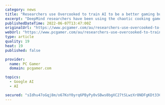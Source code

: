 ```yaml
---
category: news
title: "Researchers use Overcooked to train AI to be a better gaming buddy"
excerpt: "DeepMind researchers have been using the chaotic cooking game Overcooked (opens in new tab) to teach AI to better collaborate with humans. MIT researchers have followed suit, gifting their AI the ..."
publishedDateTime: 2022-06-07T13:47:00Z
originalUrl: "https://www.pcgamer.com/au/researchers-use-overcooked-to-train-ai-to-be-a-better-gaming-buddy/"
webUrl: "https://www.pcgamer.com/au/researchers-use-overcooked-to-train-ai-to-be-a-better-gaming-buddy/"
type: article
quality: 19
heat: 19
published: false

provider:
  name: PC Gamer
  domain: pcgamer.com

topics:
  - Google AI
  - AI

secured: "sIdhu47oGqj8m/o67KoY0yrq6PByPy0vSBws0bgXC27tSLwzXr8NDFgKDt33CqWyO5t1apwFXS6KUd9qEK8UxTFS4Ohz5I/9NJgsMpNI8YhGZsZSKwd24TNKQr3Qb4yBVsfKvSoCm5X9IQnexHi7PV93v0iI6CFqzl3ZG+4f/Usobl5TlGCPMwnXfARNhcjsXReKRXoXsQweIjLpTXLWy7Na+1dERNsQQjV3Z25BV70a7ntxQyrkOITCtPsKlPCzE7G12QyilNz9ADkae2giMLVl1dsjy6FXQd6WMUy6uZ9+GOdMIKX5/Dg9+qi7WAZBn4gx5tF+UrpYQodrMq0zfz/9YpRZnfEbJono9h+E4ss=;QGCcTmeJIUnSQMmtZ6JSDw=="
---
```



